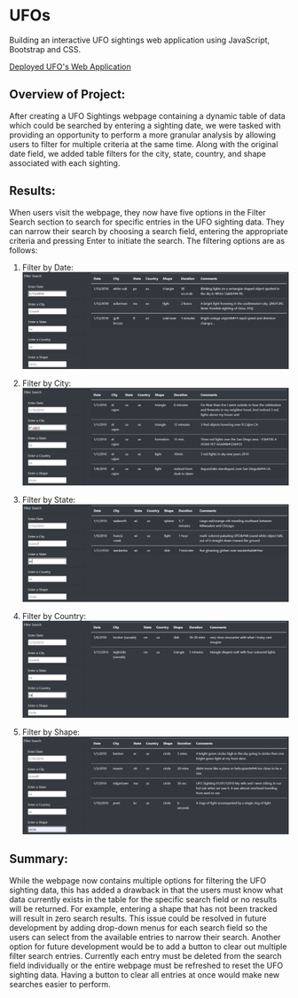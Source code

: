 # UFOs
Building an interactive UFO sightings web application using JavaScript, Bootstrap and CSS.

[Deployed UFO's Web Application](https://jmueller187.github.io/UFOs/)

## Overview of Project:
After creating a UFO Sightings webpage containing a dynamic table of data which could be searched by entering a sighting date, we were tasked with providing an opportunity to perform a more granular analysis by allowing users to filter for multiple criteria at the same time. Along with the original date field, we added table filters for the city, state, country, and shape associated with each sighting.

## Results:
When users visit the webpage, they now have five options in the Filter Search section to search for specific entries in the UFO sighting data. They can narrow their search by choosing a search field, entering the appropriate criteria and pressing Enter to initiate the search. The filtering options are as follows:

1) Filter by Date:
![Filter by Date](https://github.com/jmueller187/UFOs/blob/main/Resources/UfosFilterByDate.png)

2) Filter by City:
![Filter by City](https://github.com/jmueller187/UFOs/blob/main/Resources/UfosFilterByCity.png)

3) Filter by State:
![Filter by State](https://github.com/jmueller187/UFOs/blob/main/Resources/UfosFilterByState.png)

4) Filter by Country:
![Filter by Country](https://github.com/jmueller187/UFOs/blob/main/Resources/UfosFilterByCountry.png)

5) Filter by Shape:
![Filter by Shape](https://github.com/jmueller187/UFOs/blob/main/Resources/UfosFilterByShape.png)


## Summary:
While the webpage now contains multiple options for filtering the UFO sighting data, this has added a drawback in that the users must know what data currently exists in the table for the specific search field or no results will be returned. For example, entering a shape that has not been tracked will result in zero search results.
This issue could be resolved in future development by adding drop-down menus for each search field so the users can select from the available entries to narrow their search.
Another option for future development would be to add a button to clear out multiple filter search entries. Currently each entry must be deleted from the search field individually or the entire webpage must be refreshed to reset the UFO sighting data. Having a button to clear all entries at once would make new searches easier to perform.
